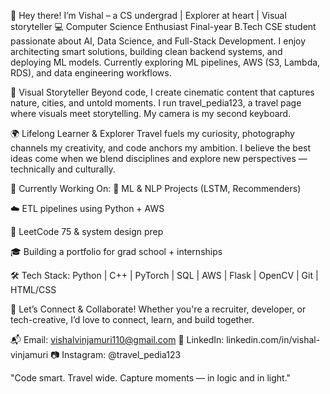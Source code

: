 👋 Hey there! I’m Vishal – a CS undergrad | Explorer at heart | Visual storyteller
💻 Computer Science Enthusiast
Final-year B.Tech CSE student passionate about AI, Data Science, and Full-Stack Development. I enjoy architecting smart solutions, building clean backend systems, and deploying ML models. Currently exploring ML pipelines, AWS (S3, Lambda, RDS), and data engineering workflows.

📸 Visual Storyteller
Beyond code, I create cinematic content that captures nature, cities, and untold moments. I run travel_pedia123, a travel page where visuals meet storytelling. My camera is my second keyboard.

🌍 Lifelong Learner & Explorer
Travel fuels my curiosity, photography channels my creativity, and code anchors my ambition. I believe the best ideas come when we blend disciplines and explore new perspectives — technically and culturally.

🔧 Currently Working On:
🤖 ML & NLP Projects (LSTM, Recommenders)

☁️ ETL pipelines using Python + AWS

🧠 LeetCode 75 & system design prep

🎓 Building a portfolio for grad school + internships

🛠️ Tech Stack:
Python | C++ | PyTorch | SQL | AWS | Flask | OpenCV | Git | HTML/CSS

🤝 Let’s Connect & Collaborate!
Whether you're a recruiter, developer, or tech-creative, I’d love to connect, learn, and build together.

📬 Email: vishalvinjamuri110@gmail.com
🔗 LinkedIn: linkedin.com/in/vishal-vinjamuri
📷 Instagram: @travel_pedia123

"Code smart. Travel wide. Capture moments — in logic and in light."

